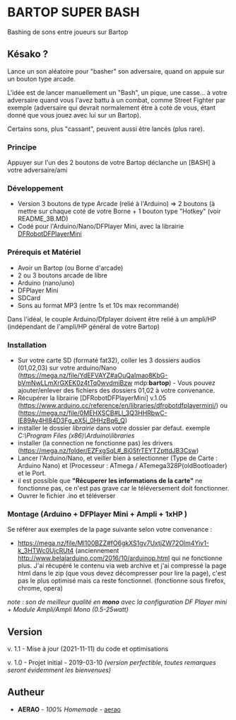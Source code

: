 
# BARTOP SUPER BASH
Bashing de sons entre joueurs sur Bartop

## Késako ?
Lance un son aléatoire pour "basher" son adversaire, quand on appuie sur un bouton type arcade.

L'idée est de lancer manuellement un "Bash", un pique, une casse... à votre adversaire quand vous l'avez battu à un combat, comme Street Fighter par exemple (adversaire qui devrait normalement être à coté de vous, étant donné que vous jouez avec lui sur un Bartop).

Certains sons, plus "cassant", peuvent aussi être lancés (plus rare).

### Principe
Appuyer sur l'un des 2 boutons de votre Bartop déclanche un [BASH] à votre adversaire/ami


### Développement
* Version 3 boutons de type Arcade (relié à l'Arduino) => 2 boutons (à mettre sur chaque coté de votre Borne + 1 bouton type "Hotkey" (voir README_3B.MD)
* Codé pour l'Arduino/Nano/DFPlayer Mini, avec la librairie [DFRobotDFPlayerMini](https://www.arduino.cc/reference/en/libraries/dfrobotdfplayermini/)

### Prérequis et Matériel
- Avoir un Bartop (ou Borne d'arcade)
- 2 ou 3 boutons arcade de libre
- Arduino (nano/uno)
- DFPlayer Mini
- SDCard
- Sons au format MP3 (entre 1s et 10s max recommandé)

Dans l'idéal, le couple Arduino/Dfplayer doivent être relié à un ampli/HP (indépendant de l'ampli/HP général de votre Bartop)

### Installation
- Sur votre carte SD (formaté fat32), coller les 3 dossiers audios (01,02,03) sur votre arduino/Nano (https://mega.nz/file/YdEFVAYZ#aOuQaImao8KbG-bVmNwLLmXrGXEK0z4tTq0wvdmiBzw mdp:**bartop**) - Vous pouvez ajouter/enlever des fichiers des dossiers 01,02 à votre convenance.
- Récupérer la librairie [DFRobotDFPlayerMini] v.1.05 (https://www.arduino.cc/reference/en/libraries/dfrobotdfplayermini/) ou (https://mega.nz/file/0MEHXSCB#Ll_3Q3HHRbwC-IE89Ay4Hl84D3Fg_eX5i_0HHzBq6_Q)
- installer le dossier *librairie* dans votre dossier par defaut. exemple *C:\Program Files (x86)\Arduino\libraries*
- installer (la connection ne fonctionne pas) les drivers (https://mega.nz/folder/EZFxgSqL#_8i05frTEYTZpttdJB3Csw)
- Lancer l'Arduino/Nano, et veiller bien à selectionner (Type de Carte : Arduino Nano) et (Processeur : ATmega / ATemega328P(oldBootloader) et le Port.
- il est possible que **"Récuperer les informations de la carte"** ne fonctionne pas, ce n'est pas grave car le téléversement doit fonctionner.
- Ouvrer le fichier .ino et téléverser


### Montage (Arduino + DFPlayer Mini + Ampli + 1xHP )
Se référer aux exemples de la page suivante selon votre convenance :
- https://mega.nz/file/MI100BZZ#fO6gkXS1gv7UxtjZW72Olm4Yiv1-k_3HTWc0UjcRUt4 (anciennement http://www.belajarduino.com/2016/10/arduinop.html qui ne fonctionne plus. J'ai récupéré le contenu via web archive et j'ai compressé la page html dans le zip (que vous devez décompresser pour lire la page), c'est pas le plus optimisé mais ca reste fonctionnel. (fonctionne sous firefox, chrome, opera)

*note : son de meilleur qualité en **mono** avec la configuration DF Player mini + Module Ampli/Ampli Mono (0.5-25watt)*


## Version
v. 1.1 - Mise à jour (2021-11-11) du code et optimisations

v. 1.0 - Projet initial - 2019-03-10 *(version perfectible, toutes remarques seront évidemment les bienvenues)*

## Autheur
* **AERAO** - *100% Homemade* - [aerao](https://github.com/aerao)
